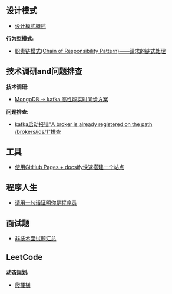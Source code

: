 
## 设计模式

- [设计模式概述](DesignPattern/overview.md)


**行为型模式:**
- [职责链模式(Chain of Responsibility Pattern)——请求的链式处理](DesignPattern/chain-of-responsibility-pattern.md)


## 技术调研and问题排查

**技术调研:**
- [MongoDB -> kafka 高性能实时同步方案](ProblemResearch/data-from-mongodb-to-kafka.md)


**问题排查:**
- [kafka启动报错"A broker is already registered on the path /brokers/ids/1"排查](ProblemResearch/kafka-broker-already-registered.md)


## 工具

- [使用GitHub Pages + docsify快速搭建一个站点](Tool/github-page-docsify.md)


## 程序人生

- [请用一句话证明你是程序员](Life/how-to-prove-that-you-are-a-programmer.md)


## 面试题

- [非技术面试题汇总](Interview/non-technical-interview-questions.md)


## LeetCode

**动态规划:**
- [爬楼梯](LeetCode/0070-climbing-stairs.md)

